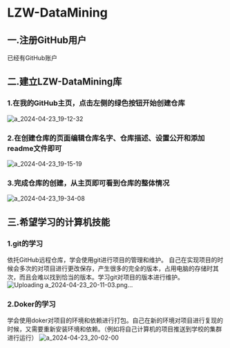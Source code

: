 # LZW-DataMining

## 一.注册GitHub用户
已经有GitHub账户

## 二.建立LZW-DataMining库
### 1.在我的GitHub主页，点击左侧的绿色按钮开始创建仓库
![a_2024-04-23_19-12-32](https://github.com/Excelsior-w/LZW-DataMining/assets/107413496/5e5ccdcf-b2c5-470b-95c9-94265425b1df)
### 2.在创建仓库的页面编辑仓库名字、仓库描述、设置公开和添加readme文件即可
![a_2024-04-23_19-15-19](https://github.com/Excelsior-w/LZW-DataMining/assets/107413496/fbb72546-fb44-4d32-af47-87e2e8b6cd32)
### 3.完成仓库的创建，从主页即可看到仓库的整体情况
![a_2024-04-23_19-34-08](https://github.com/Excelsior-w/LZW-DataMining/assets/107413496/04e382f1-2704-43ee-8bbe-e1af1c89fae5)

## 三.希望学习的计算机技能
### 1.git的学习
依托GitHub远程仓库，学会使用git进行项目的管理和维护。
自己在实现项目的时候会多次的对项目进行更改保存，产生很多的完全的版本，占用电脑的存储时其次，而且会难以找到恰当的版本。学习git对项目的版本进行维护。
![Uploading a_2024-04-23_20-11-03.png…]()

### 2.Doker的学习
学会使用doker对项目的环境和依赖进行打包。自己在新的环境对项目进行复现的时候，又需要重新安装环境和依赖。（例如将自己计算机的项目推送到学校的集群进行运行）
![a_2024-04-23_20-02-00](https://github.com/Excelsior-w/LZW-DataMining/assets/107413496/7a74b42b-98d3-4290-aa49-ab61287db2b4)


